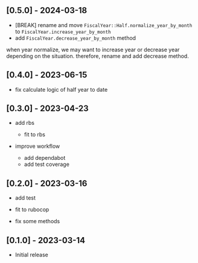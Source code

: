 ## [0.5.0] - 2024-03-18
- [BREAK] rename and move `FiscalYear::Half.normalize_year_by_month` to `FiscalYear.increase_year_by_month`
- add `FiscalYear.decrease_year_by_month` method

when year normalize, we may want to increase year or decrease year depending on the situation.
therefore, rename and add decrease method.

## [0.4.0] - 2023-06-15
- fix calculate logic of half year to date

## [0.3.0] - 2023-04-23
- add rbs
  - fit to rbs

- improve workflow
  - add dependabot
  - add test coverage

## [0.2.0] - 2023-03-16
- add test
- fit to rubocop

- fix some methods

## [0.1.0] - 2023-03-14

- Initial release
